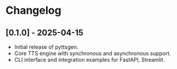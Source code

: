 # Changelog

## [0.1.0] - 2025-04-15
- Initial release of pyttsgen.
- Core TTS engine with synchronous and asynchronous support.
- CLI interface and integration examples for FastAPI, Streamlit.
